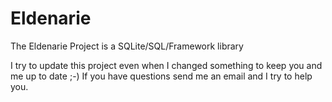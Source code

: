 # Eldenarie
The Eldenarie Project is a SQLite/SQL/Framework library


I try to update this project even when I changed something to keep you and me up to date ;-)
If you have questions send me an email and I try to help you.
